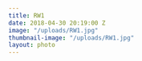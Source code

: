 ```yaml
---
title: RW1
date: 2018-04-30 20:19:00 Z
image: "/uploads/RW1.jpg"
thumbnail-image: "/uploads/RW1.jpg"
layout: photo
---
```


